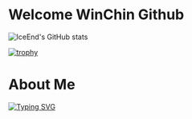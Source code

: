 # **Welcome WinChin Github**

![IceEnd's GitHub stats](https://github-immortality.vercel.app/api?username=Win-Chin)

[![trophy](https://github-profile-trophy.vercel.app/?username=Win-Chin)](https://github.com/ryo-ma/github-profile-trophy)

# **About Me**

[![Typing SVG](https://readme-typing-svg.demolab.com/?lines=btw099692;26464342)](https://git.io/typing-svg)


